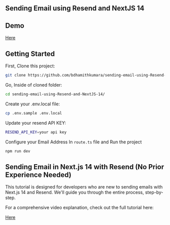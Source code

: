 ## Sending Email using Resend and NextJS 14

## Demo

[Here](https://resendwithnextjs14.vercel.app/)

## Getting Started

First, Clone this project:

```bash
git clone https://github.com/bdhamithkumara/sending-email-using-Resend-and-NextJS-14
```
Go, Inside of cloned folder:

```bash
cd sending-email-using-Resend-and-NextJS-14/
```
Create your .env.local file:

```bash
cp .env.sample .env.local
```
Update your resend API KEY:
```bash
RESEND_API_KEY=your api key
```
Configure your Email Address In `route.ts` file and Run the project
```bash
npm run dev
```

## Sending Email in Next.js 14 with Resend (No Prior Experience Needed)

This tutorial is designed for developers who are new to sending emails with Next.js 14 and Resend. We'll guide you through the entire process, step-by-step.

For a comprehensive video explanation, check out the full tutorial here:

[Here](https://youtu.be/LyPt0FI3-oM)
